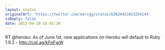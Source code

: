 ```yaml
---
layout: status
originalUrl: 'https://twitter.com/marcgg/status/63629421013254144'
isReply: false
date: 2011-04-28 15:43:30
---
```


RT @heroku: As of June 1st, new applications on Heroku will default to Ruby 1.9.2 - http://cot.ag/kFpFwW
